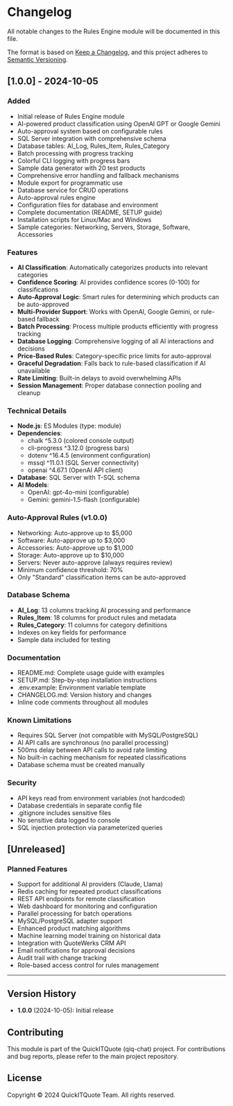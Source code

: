 # Changelog

All notable changes to the Rules Engine module will be documented in this file.

The format is based on [Keep a Changelog](https://keepachangelog.com/en/1.0.0/),
and this project adheres to [Semantic Versioning](https://semver.org/spec/v2.0.0.html).

## [1.0.0] - 2024-10-05

### Added
- Initial release of Rules Engine module
- AI-powered product classification using OpenAI GPT or Google Gemini
- Auto-approval system based on configurable rules
- SQL Server integration with comprehensive schema
- Database tables: AI_Log, Rules_Item, Rules_Category
- Batch processing with progress tracking
- Colorful CLI logging with progress bars
- Sample data generator with 20 test products
- Comprehensive error handling and fallback mechanisms
- Module export for programmatic use
- Database service for CRUD operations
- Auto-approval rules engine
- Configuration files for database and environment
- Complete documentation (README, SETUP guide)
- Installation scripts for Linux/Mac and Windows
- Sample categories: Networking, Servers, Storage, Software, Accessories

### Features
- **AI Classification**: Automatically categorizes products into relevant categories
- **Confidence Scoring**: AI provides confidence scores (0-100) for classifications
- **Auto-Approval Logic**: Smart rules for determining which products can be auto-approved
- **Multi-Provider Support**: Works with OpenAI, Google Gemini, or rule-based fallback
- **Batch Processing**: Process multiple products efficiently with progress tracking
- **Database Logging**: Comprehensive logging of all AI interactions and decisions
- **Price-Based Rules**: Category-specific price limits for auto-approval
- **Graceful Degradation**: Falls back to rule-based classification if AI unavailable
- **Rate Limiting**: Built-in delays to avoid overwhelming APIs
- **Session Management**: Proper database connection pooling and cleanup

### Technical Details
- **Node.js**: ES Modules (type: module)
- **Dependencies**: 
  - chalk ^5.3.0 (colored console output)
  - cli-progress ^3.12.0 (progress bars)
  - dotenv ^16.4.5 (environment configuration)
  - mssql ^11.0.1 (SQL Server connectivity)
  - openai ^4.67.1 (OpenAI API client)
- **Database**: SQL Server with T-SQL schema
- **AI Models**: 
  - OpenAI: gpt-4o-mini (configurable)
  - Gemini: gemini-1.5-flash (configurable)

### Auto-Approval Rules (v1.0.0)
- Networking: Auto-approve up to $5,000
- Software: Auto-approve up to $3,000
- Accessories: Auto-approve up to $1,000
- Storage: Auto-approve up to $10,000
- Servers: Never auto-approve (always requires review)
- Minimum confidence threshold: 70%
- Only "Standard" classification items can be auto-approved

### Database Schema
- **AI_Log**: 13 columns tracking AI processing and performance
- **Rules_Item**: 18 columns for product rules and metadata
- **Rules_Category**: 11 columns for category definitions
- Indexes on key fields for performance
- Sample data included for testing

### Documentation
- README.md: Complete usage guide with examples
- SETUP.md: Step-by-step installation instructions
- .env.example: Environment variable template
- CHANGELOG.md: Version history and changes
- Inline code comments throughout all modules

### Known Limitations
- Requires SQL Server (not compatible with MySQL/PostgreSQL)
- AI API calls are synchronous (no parallel processing)
- 500ms delay between API calls to avoid rate limiting
- No built-in caching mechanism for repeated classifications
- Database schema must be created manually

### Security
- API keys read from environment variables (not hardcoded)
- Database credentials in separate config file
- .gitignore includes sensitive files
- No sensitive data logged to console
- SQL injection protection via parameterized queries

## [Unreleased]

### Planned Features
- Support for additional AI providers (Claude, Llama)
- Redis caching for repeated product classifications
- REST API endpoints for remote classification
- Web dashboard for monitoring and configuration
- Parallel processing for batch operations
- MySQL/PostgreSQL adapter support
- Enhanced product matching algorithms
- Machine learning model training on historical data
- Integration with QuoteWerks CRM API
- Email notifications for approval decisions
- Audit trail with change tracking
- Role-based access control for rules management

---

## Version History

- **1.0.0** (2024-10-05): Initial release

## Contributing

This module is part of the QuickITQuote (qiq-chat) project. For contributions and bug reports, please refer to the main project repository.

## License

Copyright © 2024 QuickITQuote Team. All rights reserved.
